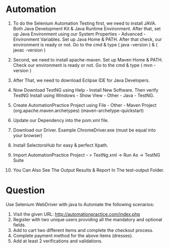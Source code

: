 # Automation

1. To do the Selenium Automation Testing first, we need to install JAVA. Both Java Development Kit & Java Runtime Environment. After that, set up Java Environment using our System Properties - Advanced - Environment Variables. Set up Java Home & PATH. After that check, our environment is ready or not. Go to the cmd & type ( java -version ) & ( javac -version )  

2. Second, we need to install apache-maven. Set up Maven Home & PATH. Check our environment is ready or not. Go to the cmd & type ( mvn -version ) 

3. After That, we need to download Eclipse IDE for Java Developers.

4. Now Download TestNG using Help - Install New Software. Then verify TestNG Install using Windows - Show View - Other - Java - TestNG.

5. Create AutomationPractice Project using File - Other - Maven Project (org.apache.maven.archetypes) (maven-archetype-quickstart)

6. Update our Dependency into the pom.xml file.

7. Download our Driver. Example ChromeDriver.exe (must be equal into your browser)

8. Install SelectorsHub for easy & perfect Xpath.

9. Import AutomationPractice Project - > TestNg.xml -> Run As -> TestNG Suite

10. You Can Also See The Output Results & Report In The test-output Folder.


# Question

Use Selenium WebDriver with java to Automate the following scenarios:
1. Visit the given URL: http://automationpractice.com/index.php
2. Register with two unique users providing all the mandatory and optional fields.
3. Add to cart two different items and complete the checkout process.
4. Complete payment method for the above items (dresses).
5. Add at least 2 verifications and validations.
